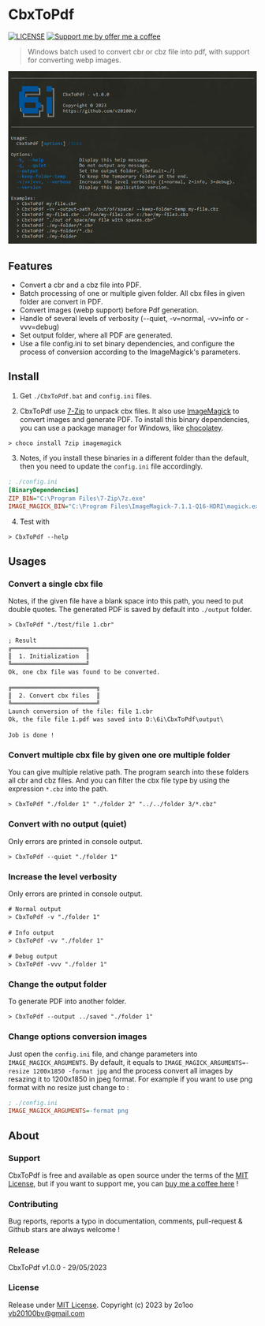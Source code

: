 CbxToPdf
========

[![LICENSE](https://img.shields.io/badge/license-MIT-informational.svg)](https://github.com/v20100v/6i-Jekyll/blob/develop/LICENSE.md)
[![Support me by offer me a coffee](https://img.shields.io/badge/Buy%20me%20a%20coffee-donate-informational.svg)](https://www.buymeacoffee.com/vincent.blain)

> Windows batch used to convert cbr or cbz file into pdf, with support for converting webp images.

![ink-tools CLI application](./doc/cbx-to-pdf.png)

## Features

- Convert a cbr and a cbz file into PDF.
- Batch processing of one or multiple given folder. All cbx files in given folder are convert in PDF.
- Convert images (webp support) before Pdf generation.
- Handle of several levels of verbosity (--quiet, -v=normal, -vv=info or -vvv=debug)
- Set output folder, where all PDF are generated.
- Use a file config.ini to set binary dependencies, and configure the process of conversion according to the ImageMagick's parameters.


## Install

1. Get `./CbxToPdf.bat` and `config.ini` files. 


2. CbxToPdf use [7-Zip](https://www.7-zip.org/) to unpack cbx files. It also use [ImageMagick](https://imagemagick.org/index.php) to convert images and generate PDF. To install this binary dependencies, you can use a package manager for Windows, like [chocolatey](https://chocolatey.org/).

```
> choco install 7zip imagemagick
```

3. Notes, if you install these binaries in a different folder than the default, then you need to update the `config.ini` file accordingly.

```ini
; ./config.ini
[BinaryDependencies]
ZIP_BIN="C:\Program Files\7-Zip\7z.exe"
IMAGE_MAGICK_BIN="C:\Program Files\ImageMagick-7.1.1-Q16-HDRI\magick.exe"
```

4. Test with

```batch
> CbxToPdf --help
```


## Usages

### Convert a single cbx file

Notes, if the given file have a blank space into this path, you need to put double quotes. The generated PDF is saved by default into `./output` folder.

```batch
> CbxToPdf "./test/file 1.cbr"

; Result
╔═════════════════════╗
║  1. Initialization  ║
╚═════════════════════╝
Ok, one cbx file was found to be converted.

╔════════════════════════╗
║  2. Convert cbx files  ║
╚════════════════════════╝
Launch conversion of the file: file 1.cbr
Ok, the file file 1.pdf was saved into D:\6i\CbxToPdf\output\

Job is done !
```

### Convert multiple cbx file by given one ore multiple folder

You can give multiple relative path. The program search into these folders all cbr and cbz files. And you can filter the cbx file type by using the expression `*.cbz` into the path.

```batch
> CbxToPdf "./folder 1" "./folder 2" "../../folder 3/*.cbz"
```

### Convert with no output (quiet)

Only errors are printed in console output.

```batch
> CbxToPdf --quiet "./folder 1" 
```

### Increase the level verbosity

Only errors are printed in console output.

```batch
# Normal output
> CbxToPdf -v "./folder 1"

# Info output
> CbxToPdf -vv "./folder 1"

# Debug output
> CbxToPdf -vvv "./folder 1" 
```

### Change the output folder

To generate PDF into another folder.

```batch
> CbxToPdf --output ../saved "./folder 1" 
```

### Change options conversion images

Just open the `config.ini` file, and change parameters into `IMAGE_MAGICK_ARGUMENTS`. By default, it equals to `IMAGE_MAGICK_ARGUMENTS=-resize 1200x1850 -format jpg` and the process convert all images by resazing it to 1200x1850 in jpeg format. For example if you want to use png format with no resize just change to :

```ini
; ./config.ini
IMAGE_MAGICK_ARGUMENTS=-format png
```


## About

### Support

CbxToPdf is free and available as open source under the terms of the [MIT License](./LICENSE.md), but if you want to support me, you can [buy me a coffee here](https://www.buymeacoffee.com/vincent.blain) !

### Contributing

Bug reports, reports a typo in documentation, comments, pull-request & Github stars are always welcome !

### Release
CbxToPdf v1.0.0 - 29/05/2023


### License

Release under [MIT License](./LICENSE.md).
Copyright (c) 2023 by 2o1oo vb20100bv@gmail.com
